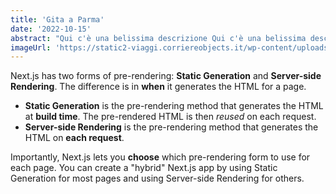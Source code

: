 ```yaml
---
title: 'Gita a Parma'
date: '2022-10-15'
abstract: "Qui c'è una belissima descrizione Qui c'è una belissima descrizione Qui c'è una belissima descrizione Qui c'è una belissima descrizione Qui c'è una belissima descrizione."
imageUrl: 'https://static2-viaggi.corriereobjects.it/wp-content/uploads/2020/05/iStock-531977562-1080x584.jpg?v=384931'
---
```


Next.js has two forms of pre-rendering: **Static Generation** and **Server-side Rendering**. The difference is in **when** it generates the HTML for a page.

- **Static Generation** is the pre-rendering method that generates the HTML at **build time**. The pre-rendered HTML is then _reused_ on each request.
- **Server-side Rendering** is the pre-rendering method that generates the HTML on **each request**.

Importantly, Next.js lets you **choose** which pre-rendering form to use for each page. You can create a "hybrid" Next.js app by using Static Generation for most pages and using Server-side Rendering for others.